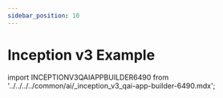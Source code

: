 ```yaml
---
sidebar_position: 10
---
```


# Inception v3 Example

import INCEPTIONV3QAIAPPBUILDER6490 from '../../../../common/ai/\_inception_v3_qai-app-builder-6490.mdx';

<INCEPTIONV3QAIAPPBUILDER6490 />
